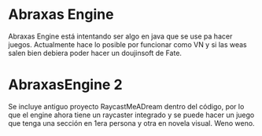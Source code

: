 # Abraxas Engine
Abraxas Engine está intentando ser algo en java que se use pa hacer juegos.
Actualmente hace lo posible por funcionar como VN y si las weas salen bien debiera poder hacer un doujinsoft de Fate.
# AbraxasEngine 2
Se incluye antiguo proyecto RaycastMeADream dentro del código, por lo que el engine ahora tiene un raycaster integrado y se puede hacer un juego que tenga una sección en 1era persona y otra en novela visual. Weno weno. 
